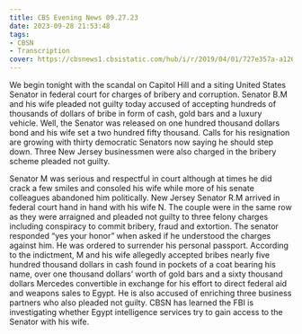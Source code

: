 ```yaml
---
title: CBS Evening News 09.27.23
date: 2023-09-28 21:53:48
tags:
- CBSN
- Transcription
cover: https://cbsnews1.cbsistatic.com/hub/i/r/2019/04/01/727e357a-a126-4138-a2c5-4d3222669d57/thumbnail/640x360/3ff2761028dc5c65cc4f07acd54bcd5c/cbsn2-logo-1920x1080.jpg
---
```

We begin tonight with the scandal on Capitol Hill and a siting United States Senator in federal court for charges of bribery and corruption. Senator B.M and his wife pleaded not guilty today accused of accepting hundreds of thousands of dollars of bribe in form of cash, gold bars and a luxury vehicle. Well, the Senator was released on one hundred thousand dollars bond and his wife set a two hundred fifty thousand. Calls for his resignation are growing with thirty democratic Senators now saying he should step down. Three New Jersey businessmen were also charged in the bribery scheme pleaded not guilty.

Senator M was serious and respectful in court although at times he did crack a few smiles and consoled his wife while more of his senate colleagues abandoned him politically. New Jersey Senator R.M arrived in federal court hand in hand with his wife N. The couple were in the same row as they were arraigned and pleaded not guilty to three felony charges including conspiracy to commit bribery, fraud and extortion. The senator responded “yes your honor” when asked if he understood the charges against him. He was ordered to surrender his personal passport. According to the indictment, M and his wife allegedly accepted bribes nearly five hundred thousand dollars in cash found in pockets of a coat bearing his name, over one thousand dollars’ worth of gold bars and a sixty thousand dollars Mercedes convertible in exchange for his effort to direct federal aid and weapons sales to Egypt. He is also accused of enriching three business partners who also pleaded not guilty. CBSN has learned the FBI is investigating whether Egypt intelligence services try to gain access to the Senator with his wife. 
